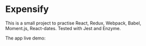 # Expensify

This is a small project to practise React, Redux, Webpack, Babel, Moment.js, React-dates. Tested with Jest and Enzyme. 

The app live demo:


